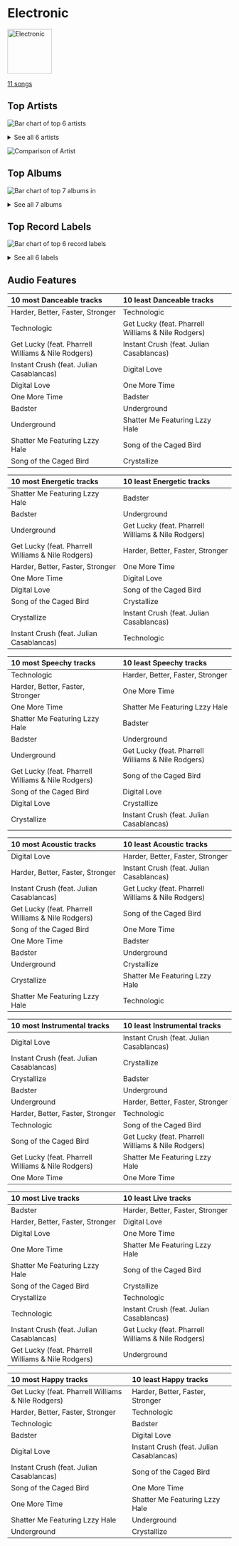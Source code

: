 # Electronic


<img src="https://mosaic.scdn.co/640/ab67616d0000b27379e8b529ce6c088a8027b2a1ab67616d0000b2739b9b36b0e22870b9f542d937ab67616d0000b273b33d46dfa2635a47eebf63b2ab67616d0000b273d8601e15fa1b4351fe1fc6ae" alt="Electronic" width="100" />

[11 songs](electronic_tracks.md)

## Top Artists

![Bar chart of top 6 artists](../images/playlists/electronic/artists.png)


<details>
<summary>See all 6 artists</summary>

|   Number of Tracks | Art                                                                                              | Artist             | 🔗                                                           |
|-------------------:|:-------------------------------------------------------------------------------------------------|:-------------------|:------------------------------------------------------------|
|                  6 | <img src="https://i.scdn.co/image/ab6761610000e5eb96d66c60658005885d1135ce" alt="" width="50" /> | Daft Punk          | [🔗](https://open.spotify.com/artist/4tZwfgrHOc3mvqYlEYSvVi) |
|                  4 | <img src="https://i.scdn.co/image/ab6761610000e5eb6d5b2328e36e54bdbb0a7a96" alt="" width="50" /> | Lindsey Stirling   | [🔗](https://open.spotify.com/artist/378dH6EszOLFShpRzAQkVM) |
|                  1 | <img src="https://i.scdn.co/image/6511b1fe261da3b6c6b69ae2aa771cfd307a18ae" alt="" width="50" /> | Nile Rodgers       | [🔗](https://open.spotify.com/artist/3yDIp0kaq9EFKe07X1X2rz) |
|                  1 | <img src="https://i.scdn.co/image/ab6761610000e5eb515e5754d89e4df8123e3f9f" alt="" width="50" /> | HYO                | [🔗](https://open.spotify.com/artist/3U7bOaJLuFkrmDQ1C1OqKl) |
|                  1 | <img src="https://i.scdn.co/image/ab6761610000e5ebdeeefa8e7621458ef859ab77" alt="" width="50" /> | Pharrell Williams  | [🔗](https://open.spotify.com/artist/2RdwBSPQiwcmiDo9kixcl8) |
|                  1 | <img src="https://i.scdn.co/image/e7a1396741154b787911a8c6c9ba21a6f5b55a5f" alt="" width="50" /> | Julian Casablancas | [🔗](https://open.spotify.com/artist/1rAv1GhTQ2rmG94p9lU3rB) |

</details>


![Comparison of Artist](../images/electronic/artists_comparison.png)

## Top Albums

![Bar chart of top 7 albums in](../images/playlists/electronic/albums.png)


<details>
<summary>See all 7 albums</summary>

|   Number of Tracks | Art                                                                                              | Album                  | 🔗                                                          |
|-------------------:|:-------------------------------------------------------------------------------------------------|:-----------------------|:-----------------------------------------------------------|
|                  3 | <img src="https://i.scdn.co/image/ab67616d0000b273b33d46dfa2635a47eebf63b2" alt="" width="50" /> | Discovery              | [🔗](https://open.spotify.com/album/2noRn2Aes5aoNVsU6iWThc) |
|                  2 | <img src="https://i.scdn.co/image/ab67616d0000b2739b9b36b0e22870b9f542d937" alt="" width="50" /> | Random Access Memories | [🔗](https://open.spotify.com/album/4m2880jivSbbyEGAKfITCa) |
|                  2 | <img src="https://i.scdn.co/image/ab67616d0000b27379e8b529ce6c088a8027b2a1" alt="" width="50" /> | Lindsey Stirling       | [🔗](https://open.spotify.com/album/3YTWAm90osBvLNWCdF8Nq2) |
|                  1 | <img src="https://i.scdn.co/image/ab67616d0000b273cdb2461871ded49f97bc41c2" alt="" width="50" /> | Shatter Me             | [🔗](https://open.spotify.com/album/2spbck4ETZz1aLq5Fi5phC) |
|                  1 | <img src="https://i.scdn.co/image/ab67616d0000b273d8601e15fa1b4351fe1fc6ae" alt="" width="50" /> | Human After All        | [🔗](https://open.spotify.com/album/1A2GTWGtFfWp7KSQTwWOyo) |
|                  1 | <img src="https://i.scdn.co/image/ab67616d0000b2735062dabfa4007e1b72981edf" alt="" width="50" /> | Badster                | [🔗](https://open.spotify.com/album/4GA4vqEeOzVM8ib6HHy6Ij) |
|                  1 | <img src="https://i.scdn.co/image/ab67616d0000b273107a93a6e4700e9ff7e6ca43" alt="" width="50" /> | Artemis                | [🔗](https://open.spotify.com/album/4YAtGpNUwcHesLlyYUIxur) |

</details>


## Top Record Labels

![Bar chart of top 6 record labels](../images/playlists/electronic/labels.png)


<details>
<summary>See all 6 labels</summary>

|   Number of Tracks | Label                                                                         |
|-------------------:|:------------------------------------------------------------------------------|
|                  4 | [Daft Life Ltd.](../labels/daft_life_ltd_.md)                                 |
|                  4 | [ADA France](../labels/ada_france.md)                                         |
|                  3 | [Lindseystomp Records](../labels/lindseystomp_records.md)                     |
|                  2 | [Columbia](../labels/columbia.md)                                             |
|                  1 | [SM Entertainment](../labels/sm_entertainment.md)                             |
|                  1 | [BMG Rights Management (US) LLC](../labels/bmg_rights_management__us__llc.md) |

</details>


## Audio Features

| 10 most Danceable tracks                           | 10 least Danceable tracks                          |
|:---------------------------------------------------|:---------------------------------------------------|
| Harder, Better, Faster, Stronger                   | Technologic                                        |
| Technologic                                        | Get Lucky (feat. Pharrell Williams & Nile Rodgers) |
| Get Lucky (feat. Pharrell Williams & Nile Rodgers) | Instant Crush (feat. Julian Casablancas)           |
| Instant Crush (feat. Julian Casablancas)           | Digital Love                                       |
| Digital Love                                       | One More Time                                      |
| One More Time                                      | Badster                                            |
| Badster                                            | Underground                                        |
| Underground                                        | Shatter Me Featuring Lzzy Hale                     |
| Shatter Me Featuring Lzzy Hale                     | Song of the Caged Bird                             |
| Song of the Caged Bird                             | Crystallize                                        |

| 10 most Energetic tracks                           | 10 least Energetic tracks                          |
|:---------------------------------------------------|:---------------------------------------------------|
| Shatter Me Featuring Lzzy Hale                     | Badster                                            |
| Badster                                            | Underground                                        |
| Underground                                        | Get Lucky (feat. Pharrell Williams & Nile Rodgers) |
| Get Lucky (feat. Pharrell Williams & Nile Rodgers) | Harder, Better, Faster, Stronger                   |
| Harder, Better, Faster, Stronger                   | One More Time                                      |
| One More Time                                      | Digital Love                                       |
| Digital Love                                       | Song of the Caged Bird                             |
| Song of the Caged Bird                             | Crystallize                                        |
| Crystallize                                        | Instant Crush (feat. Julian Casablancas)           |
| Instant Crush (feat. Julian Casablancas)           | Technologic                                        |

| 10 most Speechy tracks                             | 10 least Speechy tracks                            |
|:---------------------------------------------------|:---------------------------------------------------|
| Technologic                                        | Harder, Better, Faster, Stronger                   |
| Harder, Better, Faster, Stronger                   | One More Time                                      |
| One More Time                                      | Shatter Me Featuring Lzzy Hale                     |
| Shatter Me Featuring Lzzy Hale                     | Badster                                            |
| Badster                                            | Underground                                        |
| Underground                                        | Get Lucky (feat. Pharrell Williams & Nile Rodgers) |
| Get Lucky (feat. Pharrell Williams & Nile Rodgers) | Song of the Caged Bird                             |
| Song of the Caged Bird                             | Digital Love                                       |
| Digital Love                                       | Crystallize                                        |
| Crystallize                                        | Instant Crush (feat. Julian Casablancas)           |

| 10 most Acoustic tracks                            | 10 least Acoustic tracks                           |
|:---------------------------------------------------|:---------------------------------------------------|
| Digital Love                                       | Harder, Better, Faster, Stronger                   |
| Harder, Better, Faster, Stronger                   | Instant Crush (feat. Julian Casablancas)           |
| Instant Crush (feat. Julian Casablancas)           | Get Lucky (feat. Pharrell Williams & Nile Rodgers) |
| Get Lucky (feat. Pharrell Williams & Nile Rodgers) | Song of the Caged Bird                             |
| Song of the Caged Bird                             | One More Time                                      |
| One More Time                                      | Badster                                            |
| Badster                                            | Underground                                        |
| Underground                                        | Crystallize                                        |
| Crystallize                                        | Shatter Me Featuring Lzzy Hale                     |
| Shatter Me Featuring Lzzy Hale                     | Technologic                                        |

| 10 most Instrumental tracks                        | 10 least Instrumental tracks                       |
|:---------------------------------------------------|:---------------------------------------------------|
| Digital Love                                       | Instant Crush (feat. Julian Casablancas)           |
| Instant Crush (feat. Julian Casablancas)           | Crystallize                                        |
| Crystallize                                        | Badster                                            |
| Badster                                            | Underground                                        |
| Underground                                        | Harder, Better, Faster, Stronger                   |
| Harder, Better, Faster, Stronger                   | Technologic                                        |
| Technologic                                        | Song of the Caged Bird                             |
| Song of the Caged Bird                             | Get Lucky (feat. Pharrell Williams & Nile Rodgers) |
| Get Lucky (feat. Pharrell Williams & Nile Rodgers) | Shatter Me Featuring Lzzy Hale                     |
| One More Time                                      | One More Time                                      |

| 10 most Live tracks                                | 10 least Live tracks                               |
|:---------------------------------------------------|:---------------------------------------------------|
| Badster                                            | Harder, Better, Faster, Stronger                   |
| Harder, Better, Faster, Stronger                   | Digital Love                                       |
| Digital Love                                       | One More Time                                      |
| One More Time                                      | Shatter Me Featuring Lzzy Hale                     |
| Shatter Me Featuring Lzzy Hale                     | Song of the Caged Bird                             |
| Song of the Caged Bird                             | Crystallize                                        |
| Crystallize                                        | Technologic                                        |
| Technologic                                        | Instant Crush (feat. Julian Casablancas)           |
| Instant Crush (feat. Julian Casablancas)           | Get Lucky (feat. Pharrell Williams & Nile Rodgers) |
| Get Lucky (feat. Pharrell Williams & Nile Rodgers) | Underground                                        |

| 10 most Happy tracks                               | 10 least Happy tracks                    |
|:---------------------------------------------------|:-----------------------------------------|
| Get Lucky (feat. Pharrell Williams & Nile Rodgers) | Harder, Better, Faster, Stronger         |
| Harder, Better, Faster, Stronger                   | Technologic                              |
| Technologic                                        | Badster                                  |
| Badster                                            | Digital Love                             |
| Digital Love                                       | Instant Crush (feat. Julian Casablancas) |
| Instant Crush (feat. Julian Casablancas)           | Song of the Caged Bird                   |
| Song of the Caged Bird                             | One More Time                            |
| One More Time                                      | Shatter Me Featuring Lzzy Hale           |
| Shatter Me Featuring Lzzy Hale                     | Underground                              |
| Underground                                        | Crystallize                              |
